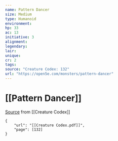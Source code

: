 ```yaml
---
name: Pattern Dancer
size: Medium
type: Humanoid
environment: 
hp: 33
ac: 13
initiative: 3
alignment: 
legendary: 
lair: 
unique: 
cr: 2
tags: 
source: "Creature Codex: 132"
url: "https://open5e.com/monsters/pattern-dancer"
---
```

# [[Pattern Dancer]]

[Source](zotero://open-pdf/library/items/NTNKJRHG?page=132) from [[Creature Codex]]

```pdf
{
	"url": "[[Creature Codex.pdf]]",
	"page": [132]
}
```

